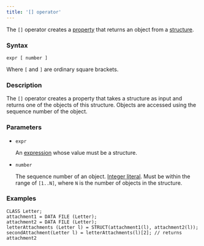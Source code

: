 ```yaml
---
title: '[] operator'
---
```


The `[]` operator creates a [property](Properties.md) that returns an object from a [structure](Structure_operators_STRUCT.md).

### Syntax

    expr [ number ]

Where `[` and `]` are ordinary square brackets.

### Description

The `[]` operator creates a property that takes a structure as input and returns one of the objects of this structure. Objects are accessed using the sequence number of the object. 

### Parameters

- `expr`

    An [expression](Expression.md) whose value must be a structure.

- `number`

    The sequence number of an object. [Integer literal](Literals.md#intliteral). Must be within the range of `[1..N]`, where `N` is the number of objects in the structure.

### Examples

```lsf
CLASS Letter;
attachment1 = DATA FILE (Letter);
attachment2 = DATA FILE (Letter);
letterAttachments (Letter l) = STRUCT(attachment1(l), attachment2(l));
secondAttachment(Letter l) = letterAttachments(l)[2]; // returns attachment2
```

